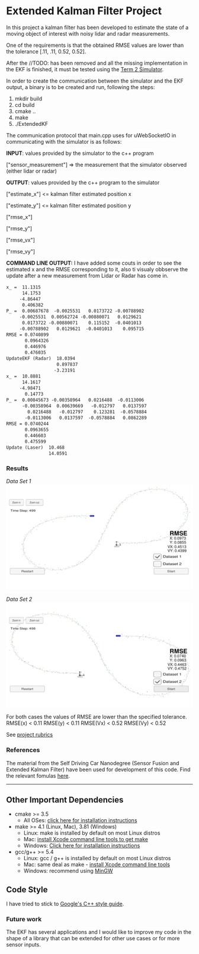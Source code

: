 # Extended Kalman Filter Project


In this project a kalman filter has been developed to estimate the state of a moving object of interest with noisy lidar and radar measurements.

One of the requirements is that the obtained RMSE values are lower than the tolerance [.11, .11, 0.52, 0.52].

After the //TODO: has been removed and all the missing implementation in the EKF is finished, it must be tested using the [Term 2 Simulator](https://github.com/udacity/self-driving-car-sim/releases).

In order to create the communication between the simulator and the EKF output, a binary is to be created and run, following the steps:
1. mkdir build
2. cd build
3. cmake ..
4. make
5. ./ExtendedKF

The communication protocol that main.cpp uses for uWebSocketIO in communicating with the simulator is as follows:


**INPUT**: values provided by the simulator to the c++ program

["sensor_measurement"] => the measurement that the simulator observed (either lidar or radar)


**OUTPUT**: values provided by the c++ program to the simulator

["estimate_x"] <= kalman filter estimated position x

["estimate_y"] <= kalman filter estimated position y

["rmse_x"]

["rmse_y"]

["rmse_vx"]

["rmse_vy"]

__COMMAND LINE OUTPUT:__
I have added some couts in order to see the estimated x and the RMSE corresponding to it, also ti visualy obbserve the update after a new measurement from Lidar or Radar has come in.
```
x_ =  11.1315
      14.1753
     -4.86447
      0.406382
P_ =  0.00687678  -0.0025531   0.0173722 -0.00788902
     -0.0025531  0.00562724 -0.00880071   0.0129621
      0.0173722 -0.00880071    0.115152  -0.0401013
     -0.00788902   0.0129621  -0.0401013    0.095715
RMSE = 0.0740899
       0.0964326
       0.446976
       0.476035
UpdateEKF (Radar)  18.0394
                   0.897837
                  -3.23191
x_ =  10.8881
      14.1617
     -4.98471
       0.14773
P_ =  0.00845673 -0.00358964   0.0216488  -0.0113006
      -0.00358964  0.00639669   -0.012797   0.0137597
        0.0216488   -0.012797    0.123281  -0.0578884
       -0.0113006   0.0137597  -0.0578884   0.0862289
RMSE = 0.0740244
       0.0963655
       0.446603
       0.475599
Update (Laser)  10.468
                14.0591
```

### Results
_Data Set 1_
<img src="./report_images/ekf_dataset1.png" width="800"/>

_Data Set 2_
<img src="./report_images/ekf_dataset2.png" width="800"/>

For both cases the values of RMSE are lower than the specified tolerance.
RMSE(x)  < 0.11
RMSE(y)  < 0.11
RMSE(Vx) < 0.52
RMSE(Vy) < 0.52

See [project rubrics](https://review.udacity.com/#!/rubrics/1962/view)


### References
The material from the Self Driving Car Nanodegree (Sensor Fusion and Extended Kalman Filter) have been used for development of this code.
Find the relevant fomulas [here](https://video.udacity-data.com/topher/2018/June/5b327c11_sensor-fusion-ekf-reference/sensor-fusion-ekf-reference.pdf).

---

## Other Important Dependencies

* cmake >= 3.5
  * All OSes: [click here for installation instructions](https://cmake.org/install/)
* make >= 4.1 (Linux, Mac), 3.81 (Windows)
  * Linux: make is installed by default on most Linux distros
  * Mac: [install Xcode command line tools to get make](https://developer.apple.com/xcode/features/)
  * Windows: [Click here for installation instructions](http://gnuwin32.sourceforge.net/packages/make.htm)
* gcc/g++ >= 5.4
  * Linux: gcc / g++ is installed by default on most Linux distros
  * Mac: same deal as make - [install Xcode command line tools](https://developer.apple.com/xcode/features/)
  * Windows: recommend using [MinGW](http://www.mingw.org/)

## Code Style

I have tried to stick to [Google's C++ style guide](https://google.github.io/styleguide/cppguide.html).

### Future work
The EKF has several applications and I would like to improve my code in the shape of a library that can be extended for other use cases or for more sensor inputs.
